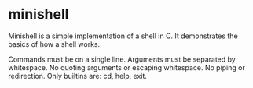 # minishell

Minishell is a simple implementation of a shell in C. It demonstrates the basics of how a shell works.

Commands must be on a single line.
Arguments must be separated by whitespace.
No quoting arguments or escaping whitespace.
No piping or redirection.
Only builtins are: cd, help, exit.
